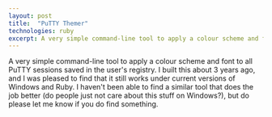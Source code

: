 ```yaml
---
layout: post
title:  "PuTTY Themer"
technologies: ruby
excerpt: A very simple command-line tool to apply a colour scheme and font to all PuTTY sessions saved in the user's registry. 
---
```

A very simple command-line tool to apply a colour scheme and font to all PuTTY sessions
saved in the user's registry. I built this about 3 years ago, and I was pleased to find
that it still works under current versions of Windows and Ruby. I haven't been able to
find a similar tool that does the job better (do people just not care about this stuff
on Windows?), but do please let me know if you do find something.

